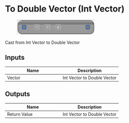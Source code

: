 # To Double Vector (Int Vector)

<div align="left" data-full-width="false"><figure><img src="../../../../api/Math/Conversions/To_Double_Vector_(Int_Vector).png" alt=""><figcaption></figcaption></figure></div>

Cast from Int Vector to Double Vector

## Inputs

<table><thead><tr><th width="170">Name</th><th>Description</th></tr></thead><tbody><tr><td>Vector</td><td>Int Vector to Double Vector</td></tr></tbody></table>

## Outputs

<table><thead><tr><th width="170">Name</th><th>Description</th></tr></thead><tbody><tr><td>Return Value</td><td>Int Vector to Double Vector</td></tr></tbody></table>
